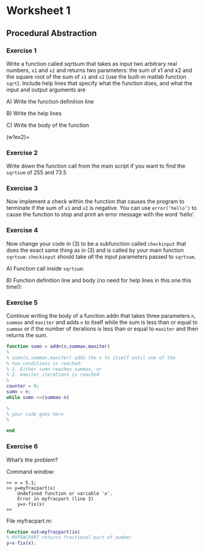 # Worksheet 1

## Procedural Abstraction

### Exercise 1

 Write a function called sqrtsum that takes as input two arbitrary real numbers, ```x1``` and ```x2``` and returns two parameters: the sum of x1 and x2 and the square root of the sum of ```x1``` and ```x2``` (use the built-in matlab function ```sqrt```). Include help lines that specify what the function does, and what the input and output arguments are

A) Write the function definition line

B) Write the help lines

C) Write the body of the function

(w1ex2)=

### Exercise 2

 Write down the function call from the main script if you want to find the ```sqrtsum``` of 255 and 73.5

### Exercise 3

Now implement a check within the function that causes
the program to terminate if the sum of ```x1``` and ```x2``` is negative. You can
use ```error(‘hello’)``` to cause the function to stop and print an error
message with the word ‘hello’.

### Exercise 4

 Now change your code in (3) to be a subfunction called ```checkinput``` that does the exact same thing as in (3) and is called by your main function ```sqrtsum```. ```checkinput``` should take *all* the input parameters passed to ```sqrtsum```.

A) Function call inside ```sqrtsum```:

B) Function definition line and body (no need for help lines in this one
this time\!):

### Exercise 5

Continue writing the body of a function addn that takes
three parameters ```n```, ```summax``` and ```maxiter``` and adds ```n``` to itself while the
sum is less than or equal to ```summax``` or if the number of iterations is
less than or equal to ```maxiter``` and then returns the sum.

```matlab
function sumn = addn(n,summax,maxiter)
%
% sumn(n,summax,maxiter) adds the n to itself until one of the
% two conditions is reached:
% 1. Either sumn reaches summax, or
% 2. maxiter iterations is reached
%
counter = 0;
sumn = n;
while sumn <=(summax-n)

%
% your code goes here
%

end
```

### Exercise 6
 What’s the problem?

Command window:

```
>> x = 5.1;
>> y=myfracpart(x)
    Undefined function or variable 'x'.
    Error in myfracpart (line 3)
    y=x-fix(x)
>>
```

File myfracpart.m:

```matlab
function out=myfracpart(in)
% MYFRACPART returns fractional part of number
y=x-fix(x);
```